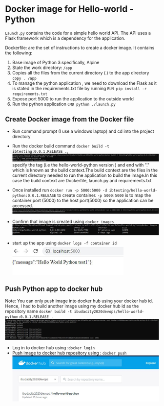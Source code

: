 # Docker image for Hello-world - Python

`Launch.py` contains the code for a simple hello world API. The API uses a Flask framework which is a dependency for the application.

Dockerfile: are the set of instructions to create a docker image. It contains the following:
1. Base image of Python 3:specifically, Alpine
2. State the work directory: `/app`
3. Copies all the files from the current directory (.) to the app directory `copy . /app`
4. To manage the python application , we need to download the Flask as it is stated in the requirements.txt file by running `RUN pip install -r requirements.txt`
5. Expose port 5000 to run the application to the outside world
6. Run the python application `CMD python ./launch.py`

## Create Docker image from the Docker file
- Run command prompt (I use a windows laptop) and cd into the project directory
- Run the docker build command `docker build -t ibtesting:0.0.1.RELEASE .`,
![](https://github.com/ibejalon/Docker_Practice/blob/master/hello-world-python/screen_shots/Docker_image%20file.JPG)
specify the tag (i.e the hello-world-python version ) and end with "." which is known as the build context.The build context are the files in the current directory needed to run the application to build the image.In this case the build context are Dockerfile, launch.py and requirements.txt

- Once installed run `docker run -p 5000:5000 -d ibtesting/hello-world-python:0.0.1.RELEASE` to create container. 
`-p 5000:5000` is to map the container port (5000) to the host port(5000) so the application can be accessed.
![](https://github.com/ibejalon/Docker_Practice/blob/master/hello-world-python/screen_shots/docker-container-create.JPG)

- Confirm that image is created using `docker images`
![](https://github.com/ibejalon/Docker_Practice/blob/master/hello-world-python/screen_shots/docker-image.JPG)

- start up the app using `docker logs -f container id` 
![](https://github.com/ibejalon/Docker_Practice/blob/master/hello-world-python/screen_shots/application_running.JPG)

## Push Python app to docker hub
Note: You can only push image into docker hub using your docker hub id. Hence, I had to build another image using my docker hub id as the repository name  `docker build -t ibudacity2020devops/hello-world-python:0.0.1.RELEASE .`
![](https://github.com/ibejalon/Docker_Practice/blob/master/hello-world-python/screen_shots/docker_image_push.JPG)

- Log in to docker hub using :`docker login`
- Push image to docker hub repository using : `docker push` 
![](https://github.com/ibejalon/Docker_Practice/blob/master/hello-world-python/screen_shots/dockerhub_repo.JPG)

